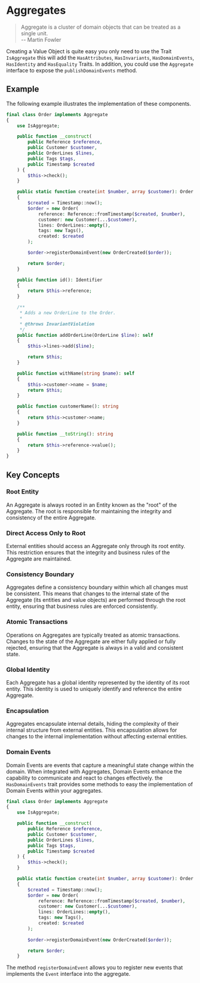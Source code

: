 # Aggregates

> Aggregate is a cluster of domain objects that can be treated as a single unit.\
> -- Martin Fowler

Creating a Value Object is quite easy you only need to use the Trait `IsAggregate` this will
add the `HasAttributes`, `HasInvariants`, `HasDomainEvents`, `HasIdentity` and `HasEquality` Traits.
In addition, you could use the `Aggregate` interface to expose the `publishDomainEvents` method.

## Example

The following example illustrates the implementation of these components.

```php
final class Order implements Aggregate
{
    use IsAggregate;

    public function __construct(
        public Reference $reference,
        public Customer $customer,
        public OrderLines $lines,
        public Tags $tags,
        public Timestamp $created
    ) {
        $this->check();
    }

    public static function create(int $number, array $customer): Order
    {
        $created = Timestamp::now();
        $order = new Order(
            reference: Reference::fromTimestamp($created, $number),
            customer: new Customer(...$customer),
            lines: OrderLines::empty(),
            tags: new Tags(),
            created: $created
        );

        $order->registerDomainEvent(new OrderCreated($order));

        return $order;
    }

    public function id(): Identifier
    {
        return $this->reference;
    }

    /**
     * Adds a new OrderLine to the Order.
     *
     * @throws InvariantViolation
     */
    public function addOrderLine(OrderLine $line): self
    {
        $this->lines->add($line);

        return $this;
    }

    public function withName(string $name): self
    {
        $this->customer->name = $name;
        return $this;
    }

    public function customerName(): string
    {
        return $this->customer->name;
    }

    public function __toString(): string
    {
        return $this->reference->value();
    }
}
```

## Key Concepts

### Root Entity

An Aggregate is always rooted in an Entity known as the "root" of the Aggregate. The root is responsible for maintaining
the integrity and consistency of the entire Aggregate.

### Direct Access Only to Root

External entities should access an Aggregate only through its root entity. This restriction ensures that the integrity
and business rules of the Aggregate are maintained.

### Consistency Boundary

Aggregates define a consistency boundary within which all changes must be consistent. This means that changes to the
internal state of the Aggregate (its entities and value objects) are performed through the root entity, ensuring that
business rules are enforced consistently.

### Atomic Transactions

Operations on Aggregates are typically treated as atomic transactions. Changes to the state of the Aggregate are either
fully applied or fully rejected, ensuring that the Aggregate is always in a valid and consistent state.

### Global Identity

Each Aggregate has a global identity represented by the identity of its root entity. This identity is used to uniquely
identify and reference the entire Aggregate.

### Encapsulation

Aggregates encapsulate internal details, hiding the complexity of their internal structure from external entities. This
encapsulation allows for changes to the internal implementation without affecting external entities.

### Domain Events

Domain Events are events that capture a meaningful state change within the domain. When integrated with Aggregates,
Domain Events enhance the capability to communicate and react to changes effectively. the `HasDomainEvents` trait
provides some methods to easy the implementation of Domain Events within your aggregates.

```php
final class Order implements Aggregate
{
    use IsAggregate;

    public function __construct(
        public Reference $reference,
        public Customer $customer,
        public OrderLines $lines,
        public Tags $tags,
        public Timestamp $created
    ) {
        $this->check();
    }

    public static function create(int $number, array $customer): Order
    {
        $created = Timestamp::now();
        $order = new Order(
            reference: Reference::fromTimestamp($created, $number),
            customer: new Customer(...$customer),
            lines: OrderLines::empty(),
            tags: new Tags(),
            created: $created
        );
        
        $order->registerDomainEvent(new OrderCreated($order));

        return $order;
    }
```

The method `registerDomainEvent` allows you to register new events that implements the `Event` interface into the
aggregate.